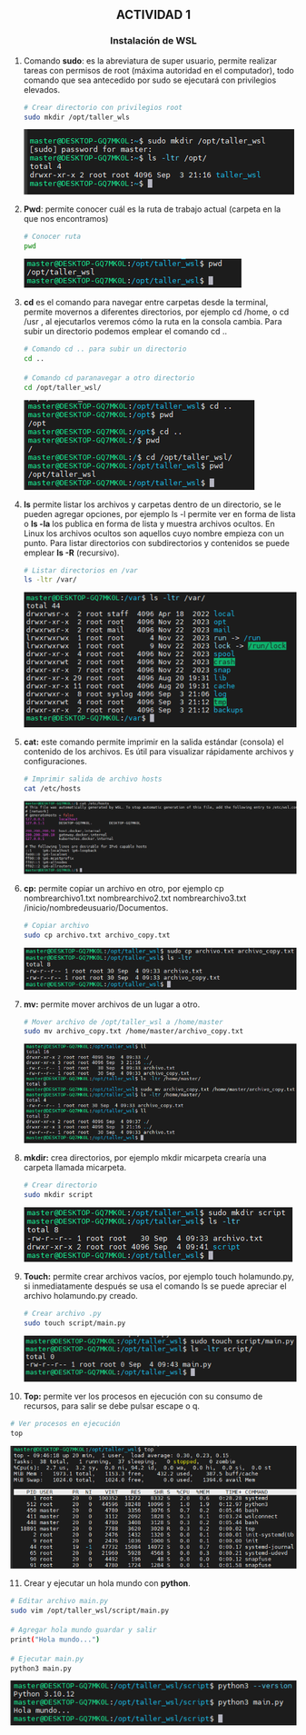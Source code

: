 ## <center> ACTIVIDAD 1</center>
### <center>Instalación de WSL</center>
1. Comando **sudo**: es la abreviatura de super usuario, permite realizar tareas
   con permisos de root (máxima autoridad en el computador), todo comando
   que sea antecedido por sudo se ejecutará con privilegios elevados.

    ```bash
    # Crear directorio con privilegios root
    sudo mkdir /opt/taller_wls
    ```
    ![Comando sudo](taller_punt_1.png)

2. **Pwd**: permite conocer cuál es la ruta de trabajo actual (carpeta en la 
   que nos encontramos)
    ```bash
    # Conocer ruta 
    pwd
    ```
    ![Comando pwd](taller_punto_2.png)

3. **cd** es el comando para navegar entre carpetas desde la terminal, permite
   movernos a diferentes directorios, por ejemplo cd /home, o cd /usr , al
   ejecutarlos veremos cómo la ruta en la consola cambia. Para subir un
   directorio podemos emplear el comando cd ..

   ```bash
   # Comando cd .. para subir un directorio
   cd ..

   # Comando cd paranavegar a otro directorio
   cd /opt/taller_wsl/
   ```
   ![Comando cd & cd ..](taller_punto_3.png)

4. **ls** permite listar los archivos y carpetas dentro de un directorio, se 
   le pueden agregar opciones, por ejemplo ls -l permite ver en forma de lista 
   o **ls -la** los publica en forma de lista y muestra archivos ocultos. En Linux los archivos ocultos son aquellos cuyo nombre empieza con un punto. Para listar
   directorios con subdirectorios y contenidos se puede emplear **ls -R**
   (recursivo).

   ```bash
   # Listar directorios en /var
   ls -ltr /var/
   ```
   ![Comando ls](taller_punto_4.png)

5. **cat:** este comando permite imprimir en la salida estándar (consola) el
   contenido de los archivos. Es útil para visualizar rápidamente archivos y
   configuraciones.

   ```bash
   # Imprimir salida de archivo hosts
   cat /etc/hosts
   ```
   ![Comando cat](taller_punto_5.png)

6. **cp:** permite copiar un archivo en otro, por ejemplo
   cp nombrearchivo1.txt nombrearchivo2.txt nombrearchivo3.txt
   /inicio/nombredeusuario/Documentos.

   ```bash
   # Copiar archivo
   sudo cp archivo.txt archivo_copy.txt
   ```
   ![Comando cp](taller_punto_6.png)

7. **mv:** permite mover archivos de un lugar a otro.

   ```bash
   # Mover archivo de /opt/taller_wsl a /home/master
   sudo mv archivo_copy.txt /home/master/archivo_copy.txt
   ```
   ![Comando mv](taller_punto_7.png)

8. **mkdir:** crea directorios, por ejemplo mkdir micarpeta crearía una carpeta
   llamada micarpeta.

   ```bash
   # Crear directorio 
   sudo mkdir script
   ```
   ![Comando mkdir](taller_punto_8.png)

9. **Touch:** permite crear archivos vacíos, por ejemplo touch holamundo.py, si
   inmediatamente después se usa el comando ls se puede apreciar el
   archivo holamundo.py creado.

   ```bash
   # Crear archivo .py 
   sudo touch script/main.py
   ```
   ![Comando touch](taller_punto_9.png)

10. **Top:** permite ver los procesos en ejecución con su consumo de recursos,
    para salir se debe pulsar escape o q.

   ```bash
   # Ver procesos en ejecución 
   top
   ```
   ![Comando top](taller_punto_10.png)

11. Crear y ejecutar un hola mundo con **python**.
    
   ```bash
   # Editar archivo main.py 
   sudo vim /opt/taller_wsl/script/main.py

   # Agregar hola mundo guardar y salir
   print("Hola mundo...")

   # Ejecutar main.py
   python3 main.py

   ```
   ![Comando top](taller_punto_11.png)
